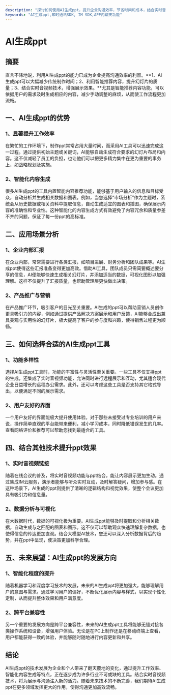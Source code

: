 ```yaml
---
description: "探讨如何使用AI生成ppt，提升企业沟通效率，节省时间和成本，结合实时音视频技术，让展示更生动。"
keywords: "AI生成ppt,即时通讯SDK, IM SDK,APP内聊天功能"
---
```

# AI生成ppt

## 摘要

直言不讳地说，利用AI生成ppt的能力已成为企业提高沟通效率的利器。**1、AI生成ppt可以大幅减少传统制作时间；2、利用智能推荐内容，提升幻灯片的质量；3、结合实时音视频技术，增强展示效果。**尤其是智能推荐内容功能，可以依据用户的需求及时生成相应的内容，减少手动调整的麻烦，从而使工作流程更加流畅。

## 一、AI生成ppt的优势

### 1、显著提升工作效率

在繁忙的工作环境下，制作ppt常常占用大量时间，而采用AI工具可以迅速完成这一过程。通过提供初始主题或关键词，AI能够自动生成符合要求的幻灯片布局和内容。这不仅减轻了员工的负担，也让他们可以把更多精力集中在更为重要的事务上，如战略规划及实施。

### 2、智能化内容生成

很多AI生成ppt的工具内置智能内容推荐功能，能够基于用户输入的信息和目标受众，自动分析并生成相关数据和图表。例如，当您选择“市场分析”作为主题时，系统会从历史数据或相关资料中提取信息，自动生成适宜的图表和插图，确保展示内容的准确性和专业性。这种智能化的内容生成方式有效避免了内容冗余和质量参差不齐的问题，保证了每一份ppt的高标准。

## 二、应用场景分析

### 1、企业内部汇报

在企业内部，常常需要进行各类汇报，如项目进展、财务分析和团队成果等。AI生成ppt使得这些汇报准备变得更加高效。借助AI工具，团队成员只需简要概述要分享的信息，AI便能够快速生成相关幻灯片，并添加适当的数据，可视化图形以加强理解。这样不仅提升了汇报质量，也帮助管理层更快做出决策。

### 2、产品推广与营销

在产品推广环节，吸引客户的目光至关重要。AI生成的ppt可以帮助营销人员创作更具吸引力的内容，例如通过提供产品解决方案展示和用户反馈，AI能够合成出兼具美观与实用性的幻灯片，极大提高了客户的参与度和兴趣，使得销售过程更为顺畅。

## 三、如何选择合适的AI生成ppt工具

### 1、功能多样性

选择AI生成ppt工具时，功能的丰富性与灵活性至关重要。一些工具不仅支持ppt的生成，还集成了实时音视频功能，允许同时进行远程展示和互动，尤其适合现代企业日益增长的远程办公需求。此外，还可以考虑这些工具是否支持其它格式导出，以便满足不同的展示需求。

### 2、用户友好的界面

一个用户友好的界面能极大提升使用体验。对于那些未接受过专业培训的用户来说，操作简单直观的平台能带来便利，减小学习成本，同时降低错误发生的几率。查看网络评价和推荐可以帮助您找到最适合的工具。

## 四、结合其他技术提升ppt效果

### 1、实时音视频链接

随着在线会议的普及，将实时音视频功能与ppt结合，能让内容展示更加生动。通过集成IM云服务，演示者能够与听众实时互动，及时解答疑问，增加参与感。在这种场景下，AI生成的ppt则提供了清晰的逻辑结构和视觉效果，使整个会议更加具有吸引力和信息量。

### 2、数据分析与可视化

在大数据时代，数据的可视化极为重要。AI生成ppt能够及时提取和分析相关数据，自动生成与之匹配的图表和图形。这不仅可以帮助观众快速理解复杂数据，也使得信息的传达更加直观。结合大模型AI技术，您还可以深入分析数据背后的趋势，并在ppt中呈现，使决策更加科学合理。

## 五、未来展望：AI生成ppt的发展方向

### 1、智能化程度的提升

随着机器学习和深度学习技术的发展，未来的AI生成ppt将更加强大，能够理解用户的意图与需求。通过学习用户的偏好，不断优化展示内容与样式，以实现个性化定制，从而提升整体效果和用户满意度。

### 2、跨平台兼容性

另一个重要的发展方向是跨平台兼容性，未来的AI生成ppt工具将能够无缝对接各类操作系统和设备，增强用户体验。无论是在PC上制作还是在移动终端上查看，用户都能获得一致的体验，并能够随时随地进行内容更新和共享。

## 结论

AI生成ppt的技术发展为企业和个人带来了翻天覆地的变化，通过提升工作效率、智能化内容生成等特点，正在逐步成为许多行业不可或缺的工具。结合实时音视频技术，将为展示与沟通注入新的活力。随着未来技术的不断完善，我们期待AI生成ppt在更多领域发挥更大的作用，使得沟通更加高效流畅。

